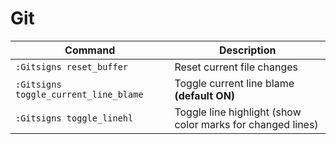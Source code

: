 # Git 

| Command | Description |
| ------- | ----------- |
| `:Gitsigns reset_buffer` | Reset current file changes |
| `:Gitsigns toggle_current_line_blame` | Toggle current line blame **(default ON)** |
| `:Gitsigns toggle_linehl` | Toggle line highlight (show color marks for changed lines) |
